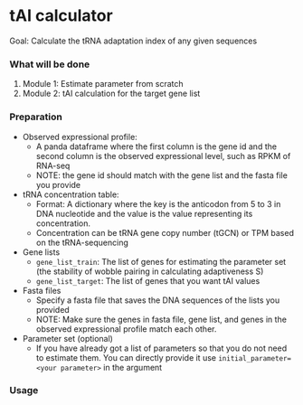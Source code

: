 # tAI calculator

Goal: Calculate the tRNA adaptation index of any given sequences

### What will be done

1. Module 1: Estimate parameter from scratch
2. Module 2: tAI calculation for the target gene list

### Preparation

- Observed expressional profile:
  - A panda dataframe where the first column is the gene id and the second column is the observed expressional level, such as RPKM of RNA-seq
  - NOTE: the gene id should match with the gene list and the fasta file you provide
- tRNA concentration table: 
  - Format: A dictionary where the key is the anticodon from 5 to 3 in DNA nucleotide and the value is the value representing its concentration. 
  - Concentration can be tRNA gene copy number (tGCN) or TPM based on the tRNA-sequencing
- Gene lists
  - `gene_list_train`: The list of genes for estimating the parameter set (the stability of wobble pairing in calculating adaptiveness S)
  - `gene_list_target`: The list of genes that you want tAI values
- Fasta files
  - Specify a fasta file that saves the DNA sequences of the lists you provided
  - NOTE: Make sure the genes in fasta file, gene list, and genes in the observed expressional profile match each other. 
- Parameter set (optional)
  - If you have already got a list of parameters so that you do not need to estimate them. You can directly provide it use `initial_parameter=<your parameter>` in the argument

### Usage